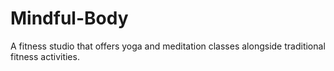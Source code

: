 # Mindful-Body
A fitness studio that offers yoga and meditation classes alongside traditional fitness activities.
